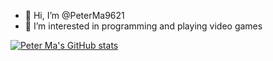- 👋 Hi, I’m @PeterMa9621
- 👀 I’m interested in programming and playing video games

[![Peter Ma's GitHub stats](https://github-readme-stats.vercel.app/api?username=peterma9621&&count_private=true)](https://github.com/anuraghazra/github-readme-stats)
